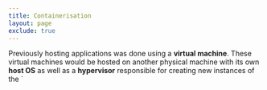 ```yaml
---
title: Containerisation
layout: page
exclude: true
---
```


Previously hosting applications was done using a **virtual machine**. These virtual machines would be hosted on another physical machine with its own **host OS** as well as a **hypervisor** responsible for creating new instances of the `
<!--stackedit_data:
eyJoaXN0b3J5IjpbMTU3NDA5NTg2MV19
-->